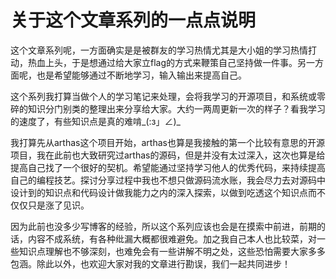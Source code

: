 # 关于这个文章系列的一点点说明

​		这个文章系列呢，一方面确实是是被群友的学习热情尤其是大小姐的学习热情打动，热血上头，于是想通过给大家立flag的方式来鞭策自己坚持做一件事。另一方面呢，也是希望能够通过不断地学习，输入输出来提高自己。

​		这个系列我打算当做个人的学习笔记来处理，会将我学习的开源项目，和系统或零碎的知识分门别类的整理出来分享给大家。大约一两周更新一次的样子？看我学习的速度了，有些知识点是真的难啃_(:з」∠)_

​		我打算先从arthas这个项目开始，arthas也算是我接触的第一个比较有意思的开源项目，我在此前也大致研究过arthas的源码，但是并没有太过深入，这次也算是给提高自己找了一个很好的契机。希望能通过坚持学习他人的优秀代码，来持续提高自己的编程技艺。探讨分享过程中我也不想只做源码流水账，我会尽力去对源码中设计到的知识点和代码设计做我能力之内的深入探索，以做到吃透这个知识点而不仅仅只是涨了见识。

​		因为此前也没多少写博客的经验，所以这个系列应该也会是在摸索中前进，前期的话，内容不成系统，有各种纰漏大概都很难避免。加之我自己本人也比较菜，对一些知识点理解也不够深刻，也难免会有一些讲解不明之处，这些恐怕需要大家多多包涵。除此以外，也欢迎大家对我的文章进行勘误，我们一起共同进步！